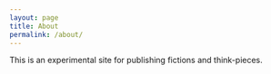 ```yaml
---
layout: page
title: About
permalink: /about/
---
```


This is an experimental site for publishing fictions and think-pieces.
